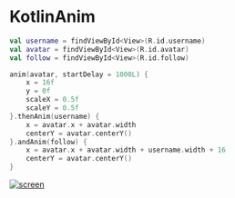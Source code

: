 # KotlinAnim

```kotlin
val username = findViewById<View>(R.id.username)
val avatar = findViewById<View>(R.id.avatar)
val follow = findViewById<View>(R.id.follow)

anim(avatar, startDelay = 1000L) {
    x = 16f
    y = 0f
    scaleX = 0.5f
    scaleY = 0.5f
}.thenAnim(username) {
    x = avatar.x + avatar.width
    centerY = avatar.centerY()
}.andAnim(follow) {
    x = avatar.x + avatar.width + username.width + 16
    centerY = avatar.centerY()
}
```

[![screen](https://raw.githubusercontent.com/florent37/KotlinAnim/master/medias/sample.gif)](https://www.github.com/florent37/KotlinAnim)
